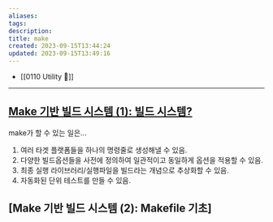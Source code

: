 ```yaml
---
aliases: 
tags: 
description:
title: make
created: 2023-09-15T13:44:24
updated: 2023-09-15T13:49:16
---
```

- [[0110 Utility 🔧]]
___

## [Make 기반 빌드 시스템 (1): 빌드 시스템?](http://developinghappiness.com/?p=26)

make가 할 수 있는 일은...

1. 여러 타겟 플랫폼들을 하나의 명령줄로 생성해낼 수 있음.
2. 다양한 빌드옵션들을 사전에 정의하여 일관적이고 동일하게 옵션을 적용할 수 있음.
3. 최종 실행 라이브러리/실행파일을 빌드라는 개념으로 추상화할 수 있음.
4. 자동화된 단위 테스트를 만들 수 있음.

## [Make 기반 빌드 시스템 (2): Makefile 기초]

